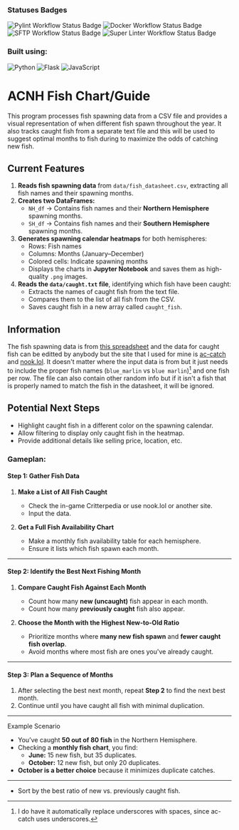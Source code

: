 ### Statuses Badges

![Pylint Workflow Status Badge](https://github.com/Jukelyn/acnh-fish-chart/actions/workflows/pylint.yaml/badge.svg)
![Docker Workflow Status Badge](https://github.com/Jukelyn/acnh-fish-chart/actions/workflows/restart_docker.yaml/badge.svg)
![SFTP Workflow Status Badge](https://github.com/Jukelyn/acnh-fish-chart/actions/workflows/sftp.yaml/badge.svg)
![Super Linter Workflow Status Badge](https://github.com/Jukelyn/acnh-fish-chart/actions/workflows/super-linter.yaml/badge.svg)

### Built using:

![Python](https://img.shields.io/badge/python-3670A0?style=plastic&logo=python&logoColor=ffdd54)
![Flask](https://img.shields.io/badge/flask-%23000.svg?style=plastic&logo=flask&logoColor=white)
![JavaScript](https://img.shields.io/badge/javascript-%23323330.svg?style=plastic&logo=javascript&logoColor=%23F7DF1E)

# ACNH Fish Chart/Guide

This program processes fish spawning data from a CSV file and provides a visual representation of when different fish spawn throughout the year. It also tracks caught fish from a separate text file and this will be used to suggest optimal months to fish during to maximize the odds of catching new fish.

## Current Features

1. **Reads fish spawning data** from `data/fish_datasheet.csv`, extracting all fish names and their spawning months.
2. **Creates two DataFrames:**
   - `NH_df` → Contains fish names and their **Northern Hemisphere** spawning months.
   - `SH_df` → Contains fish names and their **Southern Hemisphere** spawning months.
3. **Generates spawning calendar heatmaps** for both hemispheres:
   - Rows: Fish names
   - Columns: Months (January–December)
   - Colored cells: Indicate spawning months
   - Displays the charts in **Jupyter Notebook** and saves them as high-quality `.png` images.
4. **Reads the `data/caught.txt` file**, identifying which fish have been caught:
   - Extracts the names of caught fish from the text file.
   - Compares them to the list of all fish from the CSV.
   - Saves caught fish in a new array called `caught_fish`.

## Information

The fish spawning data is from [this spreadsheet](https://docs.google.com/spreadsheets/d/e/2PACX-1vTGrIfAI5ybCvaiIux5kEbermRFZe6aooAs7I1iVrJF27DrXSOJQxxEcQXzIw6KRacx1721da2oN2SM/pubhtml)
and the data for caught fish can be editted by anybody but the site that I used for mine is
[ac-catch](https://ac-catch.com/) and [nook.lol](https://nook.lol/).
It doesn't matter where the input data is from but it just needs to include the proper
fish names (`blue_marlin` vs `blue marlin`)[^1] and one fish per row. The file can also
contain other random info but if it isn't a fish that is properly named to match the fish in the datasheet, it will be ignored.

[^1]: I do have it automatically replace underscores with spaces, since ac-catch uses underscores.

## Potential Next Steps

- Highlight caught fish in a different color on the spawning calendar.
- Allow filtering to display only caught fish in the heatmap.
- Provide additional details like selling price, location, etc.

### **Gameplan:**

#### Step 1: Gather Fish Data

1. **Make a List of All Fish Caught**

   - Check the in-game Critterpedia or use nook.lol or another site.
   - Input the data.

2. **Get a Full Fish Availability Chart**
   - Make a monthly fish availability table for each hemisphere.
   - Ensure it lists which fish spawn each month.

---

#### Step 2: Identify the Best Next Fishing Month

1. **Compare Caught Fish Against Each Month**

   - Count how many **new (uncaught)** fish appear in each month.
   - Count how many **previously caught** fish also appear.

2. **Choose the Month with the Highest New-to-Old Ratio**
   - Prioritize months where **many new fish spawn** and **fewer caught fish overlap**.
   - Avoid months where most fish are ones you've already caught.

---

#### Step 3: Plan a Sequence of Months

1. After selecting the best next month, repeat **Step 2** to find the next best month.
2. Continue until you have caught all fish with minimal duplication.

---

Example Scenario

- You’ve caught **50 out of 80 fish** in the Northern Hemisphere.
- Checking a **monthly fish chart**, you find:
  - **June:** 15 new fish, but 35 duplicates.
  - **October:** 12 new fish, but only 20 duplicates.
- **October is a better choice** because it minimizes duplicate catches.

---

- Sort by the best ratio of new vs. previously caught fish.
